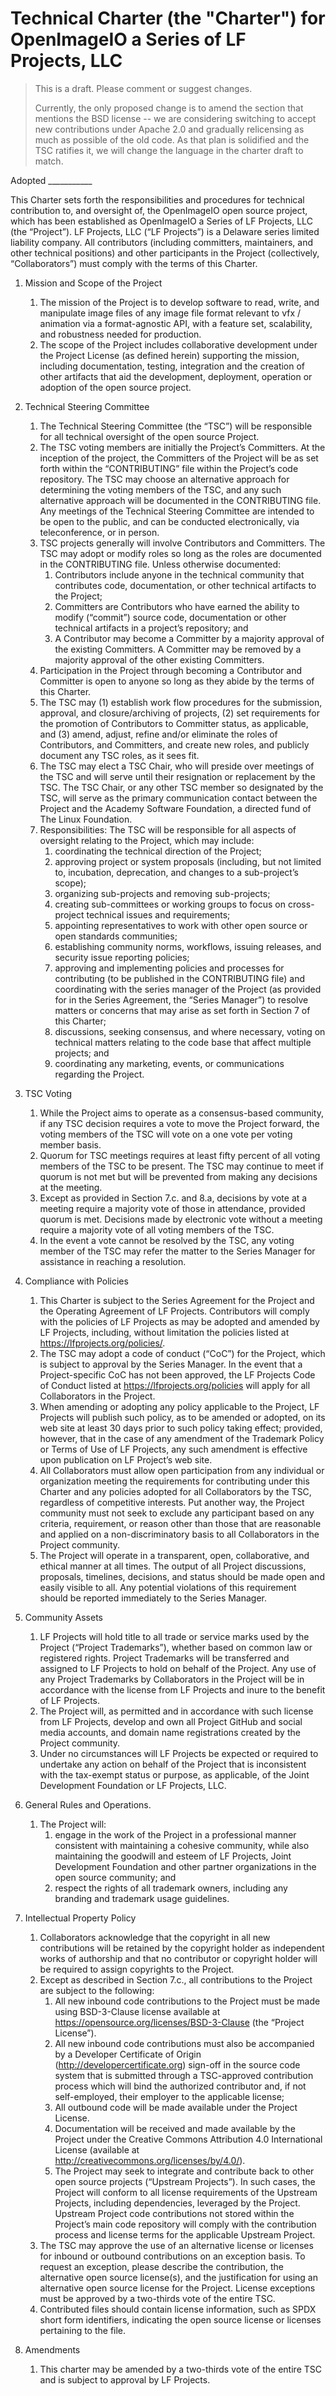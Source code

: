 # Technical Charter (the "Charter") for OpenImageIO a Series of LF Projects, LLC

> This is a draft. Please comment or suggest changes.
>
> Currently, the only proposed change is to amend the section that mentions
> the BSD license -- we are considering switching to accept new contributions
> under Apache 2.0 and gradually relicensing as much as possible of the old
> code. As that plan is solidified and the TSC ratifies it, we will change
> the language in the charter draft to match.
>
> 

Adopted ___________

This Charter sets forth the responsibilities and procedures for technical contribution to, and oversight of, the OpenImageIO open source project, which has been established as OpenImageIO a Series of LF Projects, LLC (the “Project”).  LF Projects, LLC (“LF Projects”) is a Delaware series limited liability company. All contributors (including committers, maintainers, and other technical positions) and other participants in the Project (collectively, “Collaborators”) must comply with the terms of this Charter. 


1. Mission and Scope of the Project
   1. The mission of the Project is to develop software to read, write, and manipulate image files of any image file format relevant to vfx / animation via a format-agnostic API, with a feature set, scalability, and robustness needed for production.
   2. The scope of the Project includes collaborative development under the Project License (as defined herein) supporting the mission, including documentation, testing, integration and the creation of other artifacts that aid the development, deployment, operation or adoption of the open source project.


2. Technical Steering Committee
   1. The Technical Steering Committee (the “TSC”) will be responsible for all technical oversight of the open source Project. 
   2. The TSC voting members are initially the Project’s Committers. At the inception of the project, the Committers of the Project will be as set forth within the “CONTRIBUTING” file within the Project’s code repository. The TSC may choose an alternative approach for determining the voting members of the TSC, and any such alternative approach will be documented in the CONTRIBUTING file.  Any meetings of the Technical Steering Committee are intended to be open to the public, and can be conducted electronically, via teleconference, or in person. 
   3. TSC projects generally will involve Contributors and Committers. The TSC may adopt or modify roles so long as the roles are documented in the CONTRIBUTING file. Unless otherwise documented: 
      1. Contributors include anyone in the technical community that contributes code, documentation, or other technical artifacts to the Project; 
      2. Committers are Contributors who have earned the ability to modify (“commit”) source code, documentation or other technical artifacts in a project’s repository; and
      3. A Contributor may become a Committer by a majority approval of the existing Committers. A Committer may be removed by a majority approval of the other existing Committers.
   4. Participation in the Project through becoming a Contributor and Committer is open to anyone so long as they abide by the terms of this Charter. 
   5. The TSC may (1) establish work flow procedures for the submission, approval, and closure/archiving of projects, (2) set requirements for the promotion of Contributors to Committer status, as applicable, and (3) amend, adjust, refine and/or eliminate the roles of Contributors, and Committers, and create new roles, and publicly document any TSC roles, as it sees fit.
   6. The TSC may elect a TSC Chair, who will preside over meetings of the TSC and will serve until their resignation or replacement by the TSC.  The TSC Chair, or any other TSC member so designated by the TSC, will serve as the primary communication contact between the Project and the Academy Software Foundation, a directed fund of The Linux Foundation.
   7. Responsibilities: The TSC will be responsible for all aspects of oversight relating to the Project, which may include:
      1. coordinating the technical direction of the Project;
      2. approving project or system proposals (including, but not limited to, incubation, deprecation, and changes to a sub-project’s scope);
      3. organizing sub-projects and removing sub-projects;
      4. creating sub-committees or working groups to focus on cross-project technical issues and requirements;
      5. appointing representatives to work with other open source or open standards communities;
      6. establishing community norms, workflows, issuing releases, and security issue reporting policies;
      7. approving and implementing policies and processes for contributing (to be published in the CONTRIBUTING file) and coordinating with the series manager of the Project (as provided for in the Series Agreement, the “Series Manager”) to resolve matters or concerns that may arise as set forth in Section 7 of this Charter;
      8. discussions, seeking consensus, and where necessary, voting on technical matters relating to the code base that affect multiple projects; and
      9. coordinating any marketing, events, or communications regarding the Project.
3. TSC Voting
   1. While the Project aims to operate as a consensus-based community, if any TSC decision requires a vote to move the Project forward, the voting members of the TSC will vote on a one vote per voting member basis.
   2. Quorum for TSC meetings requires at least fifty percent of all voting members of the TSC to be present. The TSC may continue to meet if quorum is not met but will be prevented from making any decisions at the meeting.
   3. Except as provided in Section 7.c. and 8.a, decisions by vote at a meeting require a majority vote of those in attendance, provided quorum is met. Decisions made by electronic vote without a meeting require a majority vote of all voting members of the TSC.
   4. In the event a vote cannot be resolved by the TSC, any voting member of the TSC may refer the matter to the Series Manager for assistance in reaching a resolution.
4. Compliance with Policies 
   1. This Charter is subject to the Series Agreement for the Project and the Operating Agreement of LF Projects. Contributors will comply with the policies of LF Projects as may be adopted and amended by LF Projects, including, without limitation the policies listed at https://lfprojects.org/policies/.  
   2. The TSC may adopt a code of conduct (“CoC”) for the Project, which is subject to approval by the Series Manager.  In the event that a Project-specific CoC has not been approved, the LF Projects Code of Conduct listed at https://lfprojects.org/policies will apply for all Collaborators in the Project.
   3. When amending or adopting any policy applicable to the Project, LF Projects will publish such policy, as to be amended or adopted, on its web site at least 30 days prior to such policy taking effect; provided, however, that in the case of any amendment of the Trademark Policy or Terms of Use of LF Projects, any such amendment is effective upon publication on LF Project’s web site.
   4. All Collaborators must allow open participation from any individual or organization meeting the requirements for contributing under this Charter and any policies adopted for all Collaborators by the TSC, regardless of competitive interests. Put another way, the Project community must not seek to exclude any participant based on any criteria, requirement, or reason other than those that are reasonable and applied on a non-discriminatory basis to all Collaborators in the Project community.
   5. The Project will operate in a transparent, open, collaborative, and ethical manner at all times. The output of all Project discussions, proposals, timelines, decisions, and status should be made open and easily visible to all. Any potential violations of this requirement should be reported immediately to the Series Manager.
5. Community Assets
   1. LF Projects will hold title to all trade or service marks used by the Project (“Project Trademarks”), whether based on common law or registered rights.  Project Trademarks will be transferred and assigned to LF Projects to hold on behalf of the Project. Any use of any Project Trademarks by Collaborators in the Project will be in accordance with the license from LF Projects and inure to the benefit of LF Projects.  
   2. The Project will, as permitted and in accordance with such license from LF Projects, develop and own all Project GitHub and social media accounts, and domain name registrations created by the Project community.
   3. Under no circumstances will LF Projects be expected or required to undertake any action on behalf of the Project that is inconsistent with the tax-exempt status or purpose, as applicable, of the Joint Development Foundation or LF Projects, LLC.
6. General Rules and Operations. 
   1. The Project will:
      1. engage in the work of the Project in a professional manner consistent with maintaining a cohesive community, while also maintaining the goodwill and esteem of LF Projects, Joint Development Foundation and other partner organizations in the open source community; and
      2. respect the rights of all trademark owners, including any branding and trademark usage guidelines.
7. Intellectual Property Policy
   1. Collaborators acknowledge that the copyright in all new contributions will be retained by the copyright holder as independent works of authorship and that no contributor or copyright holder will be required to assign copyrights to the Project. 
   2. Except as described in Section 7.c., all contributions to the Project are subject to the following: 
      1. All new inbound code contributions to the Project must be made using BSD-3-Clause license available at https://opensource.org/licenses/BSD-3-Clause  (the “Project License”). 
      2. All new inbound code contributions must also be accompanied by a Developer Certificate of Origin (http://developercertificate.org) sign-off in the source code system that is submitted through a TSC-approved contribution process which will bind the authorized contributor and, if not self-employed, their employer to the applicable license;
      3. All outbound code will be made available under the Project License.
      4. Documentation will be received and made available by the Project under the Creative Commons Attribution 4.0 International License (available at http://creativecommons.org/licenses/by/4.0/). 
      5. The Project may seek to integrate and contribute back to other open source projects (“Upstream Projects”). In such cases, the Project will conform to all license requirements of the Upstream Projects, including dependencies, leveraged by the Project.  Upstream Project code contributions not stored within the Project’s main code repository will comply with the contribution process and license terms for the applicable Upstream Project.
   3. The TSC may approve the use of an alternative license or licenses for inbound or outbound contributions on an exception basis. To request an exception, please describe the contribution, the alternative open source license(s), and the justification for using an alternative open source license for the Project. License exceptions must be approved by a two-thirds vote of the entire TSC. 
   4. Contributed files should contain license information, such as SPDX short form identifiers, indicating the open source license or licenses pertaining to the file.
8. Amendments
   1. This charter may be amended by a two-thirds vote of the entire TSC and is subject to approval by LF Projects.
